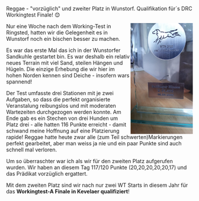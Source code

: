 
Reggae - "vorzüglich" und zweiter Platz in Wunstorf. Qualifikation für´s DRC Workingtest Finale! &#128522;


<img align="right" src="/assets/reggae-pokal-wunstorf.jpeg" height="300">
Nur eine Woche nach dem Working-Test in Ringsted, hatten wir die Gelegenheit es in Wunstorf noch ein bischen besser zu machen. 

Es war das erste Mal das ich in der Wunstorfer Sandkuhle gestartet bin. Es war deshalb ein relativ neues Terrain mit viel Sand, steilen Hängen und Hügeln. Die einzige Erhebung die wir hier im hohen Norden kennen sind Deiche - insofern wars spannend!
 
Der Test umfasste drei Stationen mit je zwei Aufgaben, so dass die perfekt organisierte Veranstalung reibungslos und mit moderaten Wartezeiten durchgezogen werden konnte. Am Ende gab es ein Stechen von drei Hunden um Platz drei - alle hatten 116 Punkte erreicht - damit schwand meine Hoffnung auf eine Platzierung rapide! Reggae hatte heute zwar alle (zum Teil schwerten)Markierungen perfekt gearbeitet, aber man weiss ja nie und ein paar Punkte sind auch schnell mal verloren. 

Um so überraschter war ich als wir für den zweiten Platz aufgerufen wurden. Wir haben an diesem Tag 117/120 Punkte (20,20,20,20,20,17) und das Prädikat vorzüglich ergattert.

Mit dem zweiten Platz sind wir nach nur zwei WT Starts in diesem Jahr für das **Workingtest-A Finale in Kevelaer qualifiziert**!
